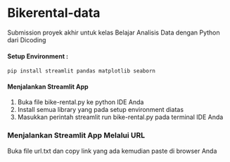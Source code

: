 # Bikerental-data
Submission proyek akhir untuk kelas Belajar Analisis Data dengan Python dari Dicoding

#### Setup Environment :
    pip install streamlit pandas matplotlib seaborn

#### Menjalankan Streamlit App
1. Buka file bike-rental.py ke python IDE Anda
2. Install semua library yang pada setup environment diatas
3. Masukkan perintah streamlit run bike-rental.py pada terminal IDE Anda

### Menjalankan Streamlit App Melalui URL
Buka file url.txt dan copy link yang ada kemudian paste di browser Anda
